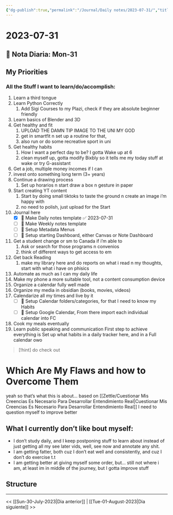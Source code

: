 ```yaml
---
{"dg-publish":true,"permalink":"/Journal/Daily notes/2023-07-31/","title":"2023-07-31","tags":["Daily",""],"created":"2023-07-31T01:43:44.881-05:00","updated":"2023-09-08T20:12:05.282-05:00"}
---
```



# 2023-07-31

## 📅 Nota Diaria: Mon-31

## My Priorities

### All the Stuff I want to learn/do/accomplish:
1. Learn a third tongue
2. Learn Python Correctly
	1. Add Sigi Courses to my Plazi, check if they are absolute beginner friendly
3. Learn basics of Blender and 3D
4. Get healthy and fit
	1. UPLOAD THE DAMN TIP IMAGE TO THE UNI MY GOD
	2. get in smartfit n set up a routine for that,
	3. also run or do some recreative sport in uni
5. Get healthy habits 
	1. How I want a perfect day to be? I gotta Wake up at 6
	2. clean myself up, gotta modify Bixbly so it tells me my today stuff at wake or try G-assistant
6. Get a job, multiple money incomes if I can 
7. invest onto something long term (3+ years)
8. Continue a drawing process
	1. Set up horarios n start draw a box n gesture in paper
9. Start creating YT content 
	1. Start by doing small tiktoks to taste the ground n create an image i’m happy with
	2. no need to polish, just upload for the Start
10. Journal here
	- [x] 🔼 Make Daily notes template ✅ 2023-07-31
	- [ ] 🔼 Make Weekly notes template 
	- [ ] 🔼 Setup Metadata Menus 
	- [ ] 🔼 Setup starting Dashboard, either Canvas or Note Dashboard 
11. Get a student change or sm to Canada if i’m able to
	1. Ask or search for those programs n convenios
	2. think of different ways to get access to em
12. Get back Reading 
	1. make my library here and do reports on what i read n my thoughts, start with what i have on phisics
13. Automate as much as I can my daily life
14. Make my phone a more suitable tool, not a content consumption device
15. Organize a calendar fully well made
16. Organize my media in obsidian (books, movies, videos)
17. Calendarize all my times and live by it
	- [ ] 🔼 Setup Calendar folders/categories, for that I need to know my Habits 
	- [ ] 🔼 Setup Google Calendar, From there import each individual calendar into FC
18. Cook my meals eventually
19. Learn public speaking and communication
First step to achieve everything is Set up what habits in a daily tracker here, and in a Full calendar owo

> [!hint] do
> check out
>  
<div class="transclusion internal-embed is-loaded"><div class="markdown-embed">





# Which Are My Flaws and how to Overcome Them

yeah so that’s what this is about… based on [[Zettle/Cuestionar Mis Creencias Es Necesario Para Desarrollar Entendimiento Real\|Cuestionar Mis Creencias Es Necesario Para Desarrollar Entendimiento Real]] I need to question myself to improve better

## What I currently don’t like bout myself:
- I don’t study daily, and I keep postponing stuff to learn about instead of just getting all my see later vids, well, see now and annotate any shit.
- I am getting fatter, both cuz I don’t eat well and consistently, and cuz I don’t do exercise t.t
- I am getting better at giving myself some order, but… still not where i am, at least im in middle of the journey, but I gotta improve stuff

## Structure


</div></div>


- - - 

 << [[Sun-30-July-2023\|Dia anterior]] | [[Tue-01-August-2023\|Dia siguiente]] >>

